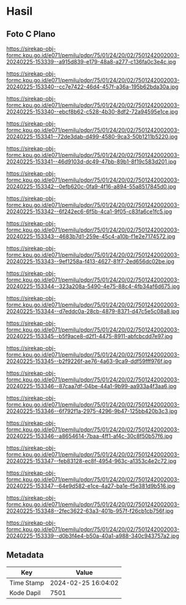 # Hasil

## Foto C Plano

https://sirekap-obj-formc.kpu.go.id/e071/pemilu/pdpr/75/01/24/20/02/7501242002003-20240225-153339--a915d839-e179-48a8-a277-c136fa0c3e4c.jpg

https://sirekap-obj-formc.kpu.go.id/e071/pemilu/pdpr/75/01/24/20/02/7501242002003-20240225-153340--cc7e7422-46d4-457f-a36a-195b62bda30a.jpg

https://sirekap-obj-formc.kpu.go.id/e071/pemilu/pdpr/75/01/24/20/02/7501242002003-20240225-153340--ebcf8b62-c528-4b30-8df2-72a94595e1ce.jpg

https://sirekap-obj-formc.kpu.go.id/e071/pemilu/pdpr/75/01/24/20/02/7501242002003-20240225-153341--72de3dab-d499-4580-9ca3-50b1211b5220.jpg

https://sirekap-obj-formc.kpu.go.id/e071/pemilu/pdpr/75/01/24/20/02/7501242002003-20240225-153341--46d9103d-dc49-47bb-89b1-8f19c583d201.jpg

https://sirekap-obj-formc.kpu.go.id/e071/pemilu/pdpr/75/01/24/20/02/7501242002003-20240225-153342--0efb620c-0fa9-4f16-a894-55a8517845d0.jpg

https://sirekap-obj-formc.kpu.go.id/e071/pemilu/pdpr/75/01/24/20/02/7501242002003-20240225-153342--6f242ec6-6f5b-4ca1-9f05-c83fa6ce1fc5.jpg

https://sirekap-obj-formc.kpu.go.id/e071/pemilu/pdpr/75/01/24/20/02/7501242002003-20240225-153343--4683b7d1-259e-45c4-a10b-f1e2e7174572.jpg

https://sirekap-obj-formc.kpu.go.id/e071/pemilu/pdpr/75/01/24/20/02/7501242002003-20240225-153343--9ef1258a-f413-4627-81f7-2ed656dc02be.jpg

https://sirekap-obj-formc.kpu.go.id/e071/pemilu/pdpr/75/01/24/20/02/7501242002003-20240225-153344--323a208a-5490-4e75-88c4-4fb34af6d675.jpg

https://sirekap-obj-formc.kpu.go.id/e071/pemilu/pdpr/75/01/24/20/02/7501242002003-20240225-153344--d7eddc0a-28cb-4879-8371-d47c5e5c08a8.jpg

https://sirekap-obj-formc.kpu.go.id/e071/pemilu/pdpr/75/01/24/20/02/7501242002003-20240225-153345--b5f9ace8-d2f1-4475-8911-abfcbcdd7e97.jpg

https://sirekap-obj-formc.kpu.go.id/e071/pemilu/pdpr/75/01/24/20/02/7501242002003-20240225-153345--b2f9226f-ae76-4a63-9ca9-ddf59fff976f.jpg

https://sirekap-obj-formc.kpu.go.id/e071/pemilu/pdpr/75/01/24/20/02/7501242002003-20240225-153346--87caa7df-04be-44a1-9b99-aa933a4f3aa6.jpg

https://sirekap-obj-formc.kpu.go.id/e071/pemilu/pdpr/75/01/24/20/02/7501242002003-20240225-153346--6f792f1a-2975-4296-9b47-125bb420b3c3.jpg

https://sirekap-obj-formc.kpu.go.id/e071/pemilu/pdpr/75/01/24/20/02/7501242002003-20240225-153346--a8654614-7baa-4ff1-af4c-30c8f50b57f6.jpg

https://sirekap-obj-formc.kpu.go.id/e071/pemilu/pdpr/75/01/24/20/02/7501242002003-20240225-153347--feb83128-ec8f-4954-963c-a1353c4e2c72.jpg

https://sirekap-obj-formc.kpu.go.id/e071/pemilu/pdpr/75/01/24/20/02/7501242002003-20240225-153347--64e9d582-e1ce-4a27-ba1e-f5e381d9b516.jpg

https://sirekap-obj-formc.kpu.go.id/e071/pemilu/pdpr/75/01/24/20/02/7501242002003-20240225-153348--2fec3622-63a3-401b-957f-f26cb1cb756f.jpg

https://sirekap-obj-formc.kpu.go.id/e071/pemilu/pdpr/75/01/24/20/02/7501242002003-20240225-153339--d0b3f4e4-b50a-40a1-a988-340c943757a2.jpg


## Metadata

| Key        | Value               |
| ---------- | ------------------- |
| Time Stamp | 2024-02-25 16:04:02 |
| Kode Dapil | 7501                |



